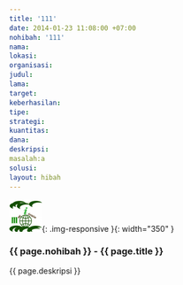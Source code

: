 ```yaml
---
title: '111'
date: 2014-01-23 11:08:00 +07:00
nohibah: '111'
nama:
lokasi:
organisasi:
judul:
lama:
target:
keberhasilan:
tipe:
strategi:
kuantitas:
dana:
deskripsi:
masalah:a
solusi:
layout: hibah
---
```


![111](/static/img/hibahcms/111.png){: .img-responsive }{: width="350" }

### {{ page.nohibah }} - {{ page.title }}

{{ page.deskripsi }}
